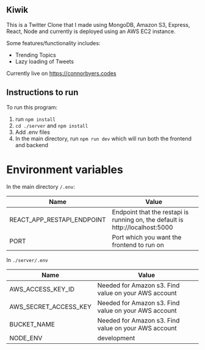## Kiwik

This is a Twitter Clone that I made using MongoDB, Amazon S3, Express, React, Node and currently is deployed using an AWS EC2 instance.

Some features/functionality includes:
- Trending Topics
- Lazy loading of Tweets

Currently live on https://connorbyers.codes

## Instructions to run

To run this program:
1. run `npm install`
2. `cd ./server` and `npm install`
3. Add .env files
4. In the main directory, run `npm run dev` which will run both the frontend and backend

# Environment variables

In the main directory `/.env`:

|Name                        | Value|
|--------------------------- | ---- |
|REACT_APP_RESTAPI_ENDPOINT  | Endpoint that the restapi is running on, the default is http://localhost:5000|
|PORT                        | Port which you want the frontend to run on|

In `./server/.env`

|Name                        | Value |
| -------------------------- | ------ |
|AWS_ACCESS_KEY_ID           | Needed for Amazon s3. Find value on your AWS account|
|AWS_SECRET_ACCESS_KEY       | Needed for Amazon s3. Find value on your AWS account|
|BUCKET_NAME                 | Needed for Amazon s3. Find value on your AWS account|
|NODE_ENV                    | development|
